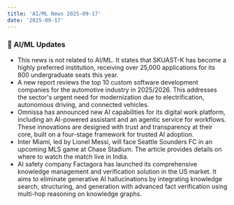 ```yaml
---
title: 'AI/ML News 2025-09-17'
date: '2025-09-17'
---
```


### 🚀 AI/ML Updates

- This news is not related to AI/ML. It states that SKUAST-K has become a highly preferred institution, receiving over 25,000 applications for its 800 undergraduate seats this year.
- A new report reviews the top 10 custom software development companies for the automotive industry in 2025/2026. This addresses the sector's urgent need for modernization due to electrification, autonomous driving, and connected vehicles.
- Omnissa has announced new AI capabilities for its digital work platform, including an AI-powered assistant and an agentic service for workflows. These innovations are designed with trust and transparency at their core, built on a four-stage framework for trusted AI adoption.
- Inter Miami, led by Lionel Messi, will face Seattle Sounders FC in an upcoming MLS game at Chase Stadium. The article provides details on where to watch the match live in India.
- AI safety company Factagora has launched its comprehensive knowledge management and verification solution in the US market. It aims to eliminate generative AI hallucinations by integrating knowledge search, structuring, and generation with advanced fact verification using multi-hop reasoning on knowledge graphs.